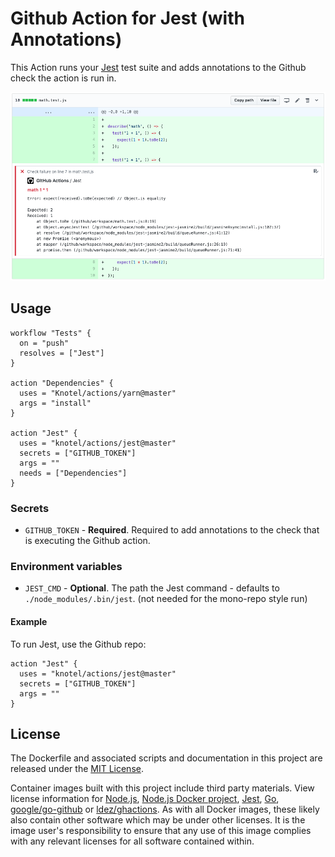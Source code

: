 # Github Action for Jest (with Annotations)

This Action runs your [Jest](https://github.com/facebook/jest) test suite and adds annotations to the Github check the action is run in.

![Annotation Example](screenshot.png)

## Usage

```hcl
workflow "Tests" {
  on = "push"
  resolves = ["Jest"]
}

action "Dependencies" {
  uses = "Knotel/actions/yarn@master"
  args = "install"
}

action "Jest" {
  uses = "knotel/actions/jest@master"
  secrets = ["GITHUB_TOKEN"]
  args = ""
  needs = ["Dependencies"]
}
```

### Secrets

* `GITHUB_TOKEN` - **Required**. Required to add annotations to the check that is executing the Github action.

### Environment variables

* `JEST_CMD` - **Optional**. The path the Jest command - defaults to `./node_modules/.bin/jest`.
(not needed for the mono-repo style run)

#### Example

To run Jest, use the Github repo:

```hcl
action "Jest" {
  uses = "knotel/actions/jest@master"
  secrets = ["GITHUB_TOKEN"]
  args = ""
}
```

## License

The Dockerfile and associated scripts and documentation in this project are released under the [MIT License](LICENSE).

Container images built with this project include third party materials. View license information for [Node.js](https://github.com/nodejs/node/blob/master/LICENSE), [Node.js Docker project](https://github.com/nodejs/docker-node/blob/master/LICENSE), [Jest](https://github.com/facebook/jest/blob/master/LICENSE), [Go](https://golang.org/LICENSE), [google/go-github](https://github.com/google/go-github/blob/master/LICENSE) or [ldez/ghactions](https://github.com/ldez/ghactions/blob/master/LICENSE). As with all Docker images, these likely also contain other software which may be under other licenses. It is the image user's responsibility to ensure that any use of this image complies with any relevant licenses for all software contained within.
